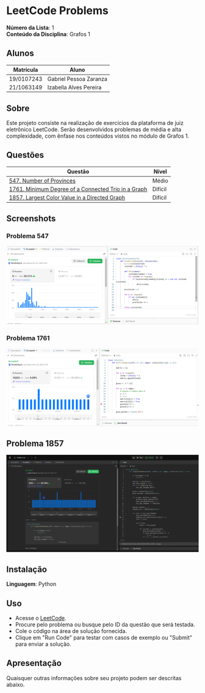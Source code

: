 # LeetCode Problems

**Número da Lista**: 1<br>
**Conteúdo da Disciplina**: Grafos 1<br>

## Alunos
|Matrícula | Aluno |
| -- | -- |
| 19/0107243  |  Gabriel Pessoa Zaranza |
| 21/1063149  |  Izabella Alves Pereira |

## Sobre 
Este projeto consiste na realização de exercícios da plataforma de juiz eletrônico LeetCode. Serão desenvolvidos problemas de média e alta complexidade, com ênfase nos conteúdos vistos no módulo de Grafos 1.

## Questões 

|Questão | Nível |
| -- | -- |
| [547. Number of Provinces](https://leetcode.com/problems/number-of-provinces/description/)  |  Médio |
| [1761. Minimum Degree of a Connected Trio in a Graph](https://leetcode.com/problems/minimum-degree-of-a-connected-trio-in-a-graph/description/)  |  Difícil |
|  [1857. Largest Color Value in a Directed Graph](https://leetcode.com/problems/largest-color-value-in-a-directed-graph/) |  Difícil |

## Screenshots

### Problema 547

![Questão 547 aceita](./imagens/problema-547.png)

### Problema 1761

![Questão 1761 aceita](./imagens/problema-1761.png)

## Problema 1857

![Questão 1857 aceita](./imagens/problema-1857.png)

## Instalação 
**Linguagem**: Python<br>


## Uso 

- Acesse o [LeetCode](https://leetcode.com/).
- Procure pelo problema ou busque pelo ID da questão que será testada.
- Cole o código na área de solução fornecida.
- Clique em "Run Code" para testar com casos de exemplo ou "Submit" para enviar a solução.


## Apresentação

Quaisquer outras informações sobre seu projeto podem ser descritas abaixo.




